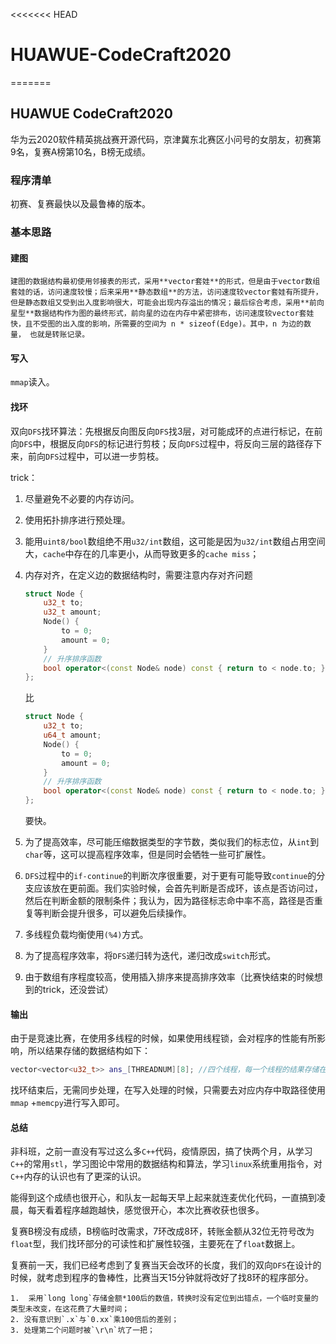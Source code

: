 <<<<<<< HEAD
# HUAWUE-CodeCraft2020
=======
## HUAWUE CodeCraft2020

华为云2020软件精英挑战赛开源代码，京津冀东北赛区小问号的女朋友，初赛第9名，复赛A榜第10名，B榜无成绩。

### 程序清单

初赛、复赛最快以及最鲁棒的版本。

### 基本思路

#### 建图

 	建图的数据结构最初使用邻接表的形式，采用**vector套娃**的形式，但是由于vector数组套娃的话，访问速度较慢；后来采用**静态数组**的方法，访问速度较vector套娃有所提升，但是静态数组又受到出入度影响很大，可能会出现内存溢出的情况；最后综合考虑，采用**前向星型**数据结构作为图的最终形式，前向星的边在内存中紧密排布，访问速度较vector套娃快，且不受图的出入度的影响，所需要的空间为 n * sizeof(Edge)。其中，n 为边的数量， 也就是转账记录。

#### 写入

`mmap`读入。

#### 找环

​	双向`DFS`找环算法：先根据反向图反向`DFS`找3层，对可能成环的点进行标记，在前向`DFS`中，根据反向`DFS`的标记进行剪枝；反向`DFS`过程中，将反向三层的路径存下来，前向`DFS`过程中，可以进一步剪枝。

trick：

1. 尽量避免不必要的内存访问。
2. 使用拓扑排序进行预处理。

2. 能用`uint8/bool`数组绝不用`u32/int`数组，这可能是因为`u32/int`数组占用空间大，`cache`中存在的几率更小，从而导致更多的`cache miss`；

3. 内存对齐，在定义边的数据结构时，需要注意内存对齐问题

   ```c++
   struct Node {
       u32_t to;
       u32_t amount;
       Node() {
           to = 0;
           amount = 0;
       }
       // 升序排序函数
       bool operator<(const Node& node) const { return to < node.to; }
   };
   ```

   比

   ```c++
   struct Node {
       u32_t to;
       u64_t amount;
       Node() {
           to = 0;
           amount = 0;
       }
       // 升序排序函数
       bool operator<(const Node& node) const { return to < node.to; }
   };
   ```

   要快。

4.  为了提高效率，尽可能压缩数据类型的字节数，类似我们的标志位，从`int`到`char`等，这可以提高程序效率，但是同时会牺牲一些可扩展性。

5. `DFS`过程中的`if-continue`的判断次序很重要，对于更有可能导致`continue`的分支应该放在更前面。我们实验时候，会首先判断是否成环，该点是否访问过，然后在判断金额的限制条件；我认为，因为路径标志命中率不高，路径是否重复等判断会提升很多，可以避免后续操作。
6. 多线程负载均衡使用`(%4)`方式。
7. 为了提高程序效率，将`DFS`递归转为迭代，递归改成`switch`形式。
8. 由于数组有序程度较高，使用插入排序来提高排序效率（比赛快结束的时候想到的trick，还没尝试）

#### 输出

由于是竞速比赛，在使用多线程的时候，如果使用线程锁，会对程序的性能有所影响，所以结果存储的数据结构如下：

```c++
vector<vector<u32_t>> ans_[THREADNUM][8]; //四个线程，每一个线程的结果存储在vector<Path> [8]中
```

找环结束后，无需同步处理，在写入处理的时候，只需要去对应内存中取路径使用`mmap` +`memcpy`进行写入即可。

#### 总结

​	非科班，之前一直没有写过这么多`C++`代码，疫情原因，搞了快两个月，从学习`C++`的常用`stl`，学习图论中常用的数据结构和算法，学习`linux`系统重用指令，对`C++`内存的认识也有了更深的认识。

​	能得到这个成绩也很开心，和队友一起每天早上起来就连麦优化代码，一直搞到凌晨，每天看着程序越跑越快，感觉很开心，本次比赛收获也很多。

​	复赛B榜没有成绩，B榜临时改需求，7环改成8环，转账金额从32位无符号改为`float`型，我们找环部分的可读性和扩展性较强，主要死在了`float`数据上。

​	复赛前一天，我们已经考虑到了复赛当天会改环的长度，我们的双向`DFS`在设计的时候，就考虑到程序的鲁棒性，比赛当天15分钟就将改好了找8环的程序部分。

   	1.  采用`long long`存储金额*100后的数值，转换时没有定位到出错点，一个临时变量的类型未改变，在这花费了大量时间；
   	2. 没有意识到`.x`与`0.xx`乘100倍后的差别；
   	3. 处理第二个问题时被`\r\n`坑了一把；

